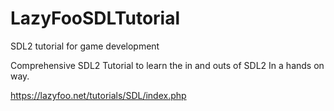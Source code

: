 # LazyFooSDLTutorial
SDL2 tutorial for game development


Comprehensive SDL2 Tutorial to learn the in and outs of SDL2 In a hands on way.


https://lazyfoo.net/tutorials/SDL/index.php
